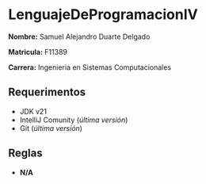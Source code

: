# LenguajeDeProgramacionIV
**Nombre:** Samuel Alejandro Duarte Delgado

**Matricula:** F11389

**Carrera:** Ingenieria en Sistemas Computacionales

## Requerimentos
- JDK v21
- IntelliJ Comunity (*última versión*)
- Git (*última versión*)

## Reglas 
- **N/A**
